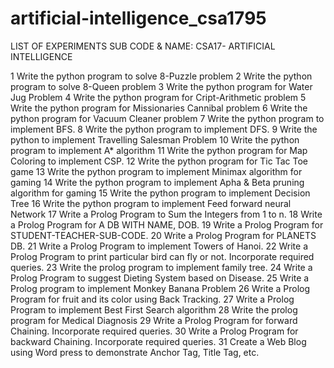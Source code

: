 # artificial-intelligence_csa1795

LIST OF EXPERIMENTS
SUB CODE & NAME: CSA17- ARTIFICIAL INTELLIGENCE

1 Write the python program to solve 8-Puzzle problem
2 Write the python program to solve 8-Queen problem
3 Write the python program for Water Jug Problem
4 Write the python program for Cript-Arithmetic problem
5 Write the python program for Missionaries Cannibal problem
6 Write the python program for Vacuum Cleaner problem
7 Write the python program to implement BFS.
8 Write the python program to implement DFS.
9 Write the python to implement Travelling Salesman Problem
10 Write the python program to implement A* algorithm
11 Write the python program for Map Coloring to implement CSP.
12 Write the python program for Tic Tac Toe game
13 Write the python program to implement Minimax algorithm for gaming
14 Write the python program to implement Apha & Beta pruning algorithm for gaming
15 Write the python program to implement Decision Tree
16 Write the python program to implement Feed forward neural Network
17 Write a Prolog Program to Sum the Integers from 1 to n.
18 Write a Prolog Program for A DB WITH NAME, DOB.
19 Write a Prolog Program for STUDENT-TEACHER-SUB-CODE.
20 Write a Prolog Program for PLANETS DB.
21 Write a Prolog Program to implement Towers of Hanoi.
22 Write a Prolog Program to print particular bird can fly or not. Incorporate required queries.
23 Write the prolog program to implement family tree.
24 Write a Prolog Program to suggest Dieting System based on Disease.
25 Write a Prolog program to implement Monkey Banana Problem
26 Write a Prolog Program for fruit and its color using Back Tracking.
27 Write a Prolog Program to implement Best First Search algorithm
28 Write the prolog program for Medical Diagnosis
29 Write a Prolog Program for forward Chaining. Incorporate required queries.
30 Write a Prolog Program for backward Chaining. Incorporate required queries.
31 Create a Web Blog using Word press to demonstrate Anchor Tag, Title Tag, etc.
